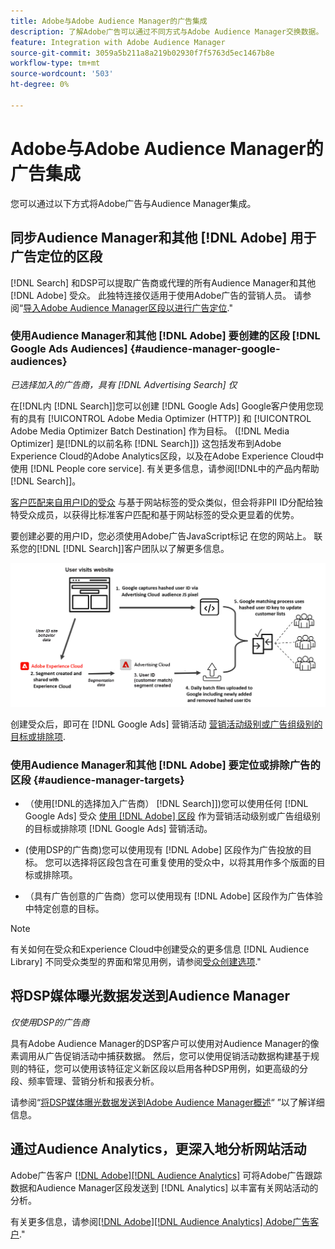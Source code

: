 ```yaml
---
title: Adobe与Adobe Audience Manager的广告集成
description: 了解Adobe广告可以通过不同方式与Adobe Audience Manager交换数据。
feature: Integration with Adobe Audience Manager
source-git-commit: 3059a5b211a8a219b02930f7f5763d5ec1467b8e
workflow-type: tm+mt
source-wordcount: '503'
ht-degree: 0%

---
```


# Adobe与Adobe Audience Manager的广告集成

您可以通过以下方式将Adobe广告与Audience Manager集成。

## 同步Audience Manager和其他 [!DNL Adobe] 用于广告定位的区段

[!DNL Search] 和DSP可以提取广告商或代理的所有Audience Manager和其他 [!DNL Adobe] 受众。 此独特连接仅适用于使用Adobe广告的营销人员。 请参阅“[导入Adobe Audience Manager区段以进行广告定位](/help/integrations/audience-manager/import-audiences.md).&quot;

### 使用Audience Manager和其他 [!DNL Adobe] 要创建的区段 [!DNL Google Ads Audiences] {#audience-manager-google-audiences}

*已选择加入的广告商，具有 [!DNL Advertising Search] 仅*

在[!DNL内 [!DNL Search]]您可以创建 [!DNL Google Ads] Google客户使用您现有的具有 [!UICONTROL Adobe Media Optimizer (HTTP)] 和 [!UICONTROL Adobe Media Optimizer Batch Destination] 作为目标。 ([!DNL Media Optimizer] 是[!DNL的以前名称 [!DNL Search]]) 这包括发布到Adobe Experience Cloud的Adobe Analytics区段，以及在Adobe Experience Cloud中使用 [!DNL People core service]. 有关更多信息，请参阅[!DNL中的产品内帮助 [!DNL Search]]。

[客户匹配来自用户ID的受众](https://support.google.com/google-ads/answer/9199250) 与基于网站标签的受众类似，但会将非PII ID分配给独特受众成员，以获得比标准客户匹配和基于网站标签的受众更显着的优势。

要创建必要的用户ID，您必须使用Adobe广告JavaScript标记 <!-- with a user ID parameter -->在您的网站上。 联系您的[!DNL [!DNL Search]]客户团队以了解更多信息。

![区段创建过程](/help/integrations/assets/ad_search_user_id_pic.png)

创建受众后，即可在 [!DNL Google Ads] 营销活动 [营销活动级别或广告组级别的目标或排除项](#audience-manager-targets).

### 使用Audience Manager和其他 [!DNL Adobe] 要定位或排除广告的区段 {#audience-manager-targets}

* （使用[!DNL的选择加入广告商） [!DNL Search]])您可以使用任何 [!DNL Google Ads] 受众 [使用 [!DNL Adobe] 区段](#audience-manager-google-audiences) 作为营销活动级别或广告组级别的目标或排除项 [!DNL Google Ads] 营销活动。

* (使用DSP的广告商)您可以使用现有 [!DNL Adobe] 区段作为广告投放的目标。 您可以选择将区段包含在可重复使用的受众中，以将其用作多个版面的目标或排除项。

* （具有广告创意的广告商）您可以使用现有 [!DNL Adobe] 区段作为广告体验中特定创意的目标。

>[!NOTE]
>
>有关如何在受众和Experience Cloud中创建受众的更多信息 [!DNL Audience Library] 不同受众类型的界面和常见用例，请参阅[受众创建选项](https://experienceleague.adobe.com/docs/experience-cloud-kcs/kbarticles/KA-16471.html).&quot;

## 将DSP媒体曝光数据发送到Audience Manager

*仅使用DSP的广告商*

具有Adobe Audience Manager的DSP客户可以使用对Audience Manager的像素调用从广告促销活动中捕获数据。 然后，您可以使用促销活动数据构建基于规则的特征，您可以使用该特征定义新区段以启用各种DSP用例，如更高级的分段、频率管理、营销分析和报表分析。

请参阅“[将DSP媒体曝光数据发送到Adobe Audience Manager概述](/help/integrations/audience-manager/media-data-integration/overview.md)“ ”以了解详细信息。

## 通过Audience Analytics，更深入地分析网站活动

Adobe广告客户 [[!DNL Adobe][!DNL Audience Analytics]](https://experienceleague.adobe.com/docs/analytics/integration/audience-analytics/mc-audiences-aam.html) 可将Adobe广告跟踪数据和Audience Manager区段发送到 [!DNL Analytics] 以丰富有关网站活动的分析。

有关更多信息，请参阅[[!DNL Adobe][!DNL Audience Analytics] Adobe广告客户](/help/integrations/audience-manager/audience-analytics.md).&quot;

